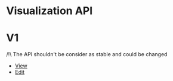 # Visualization API

V1
===
/!\ The API shouldn't be consider as stable and could be changed

* [View](http://petstore.swagger.io/?url=https://raw.githubusercontent.com/zaletniy/visualizationAPI/master/visualizationAPI.yaml)
* [Edit](http://editor.swagger.io/#/?import=https://raw.githubusercontent.com/zaletniy/visualizationAPI/master/visualizationAPI.yaml)
